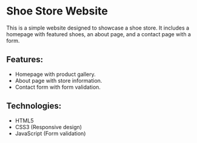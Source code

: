 # Shoe Store Website

This is a simple website designed to showcase a shoe store.
It includes a homepage with featured shoes, an about page, and a contact page with a form.

## Features:
- Homepage with product gallery.
- About page with store information.
- Contact form with form validation.

## Technologies:
- HTML5
- CSS3 (Responsive design)
- JavaScript (Form validation)
  
